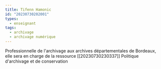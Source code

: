```yaml
---
title: Tifenn Hamonic
id: "20230730202001"
types:
  - enseignant
tags:
  - archivage
  - archivage numérique
---
```


Professionnelle de l'archivage aux archives départementales de Bordeaux, elle sera en charge de la ressource [[20230730230337]] Politique d'archivage et de conservation